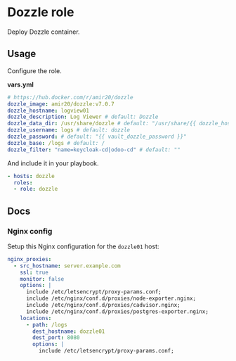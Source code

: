 # Dozzle role

Deploy Dozzle container.

## Usage

Configure the role.

**vars.yml**

```yml
# https://hub.docker.com/r/amir20/dozzle
dozzle_image: amir20/dozzle:v7.0.7
dozzle_hostname: logview01
dozzle_description: Log Viewer # default: Dozzle
dozzle_data_dir: /usr/share/dozzle # default: "/usr/share/{{ dozzle_hostname }}"
dozzle_username: logs # default: dozzle
dozzle_password: # default: "{{ vault_dozzle_password }}"
dozzle_base: /logs # default: /
dozzle_filter: "name=keycloak-cd|odoo-cd" # default: ""
```

And include it in your playbook.

```yml
- hosts: dozzle
  roles:
  - role: dozzle
```

## Docs

### Nginx config

Setup this Nginx configuration for the `dozzle01` host:

```yaml
nginx_proxies:
  - src_hostname: server.example.com
    ssl: true
    monitor: false
    options: |
      include /etc/letsencrypt/proxy-params.conf;
      include /etc/nginx/conf.d/proxies/node-exporter.nginx;
      include /etc/nginx/conf.d/proxies/cadvisor.nginx;
      include /etc/nginx/conf.d/proxies/postgres-exporter.nginx;
    locations:
      - path: /logs
        dest_hostname: dozzle01
        dest_port: 8080
        options: |
          include /etc/letsencrypt/proxy-params.conf;
```